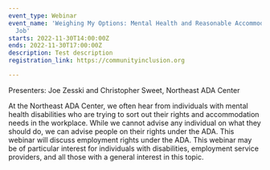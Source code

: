 ```yaml
---
event_type: Webinar
event_name: 'Weighing My Options: Mental Health and Reasonable Accommodation on the
  Job'
starts: 2022-11-30T14:00:00Z
ends: 2022-11-30T17:00:00Z
description: Test description
registration_link: https://communityinclusion.org

---
```

Presenters: Joe Zesski and Christopher Sweet, Northeast ADA Center

At the Northeast ADA Center, we often hear from individuals with mental health disabilities who are trying to sort out their rights and accommodation needs in the workplace. While we cannot advise any individual on what they should do, we can advise people on their rights under the ADA. This webinar will discuss employment rights under the ADA. This webinar may be of particular interest for individuals with disabilities, employment service providers, and all those with a general interest in this topic.